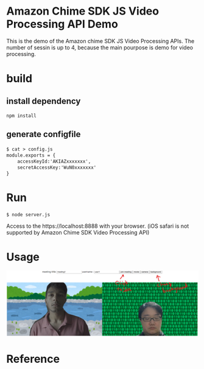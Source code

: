 Amazon Chime SDK JS Video Processing API Demo
===

This is the demo of the Amazon chime SDK JS Video Processing APIs. The number of sessin is up to 4, because the main pourpose is demo for video processing.

# build
## install dependency
```
npm install
```
## generate configfile

```
$ cat > config.js
module.exports = {
    accessKeyId:'AKIAZxxxxxxx',
    secretAccessKey:'WuN0xxxxxxx'
}
```
# Run

```
$ node server.js
```

Access to the https://localhost:8888 with your browser. (iOS safari is not supported by Amazon Chime SDK Video Processing API)

# Usage

<img src="./doc/doc.png">

# Reference


